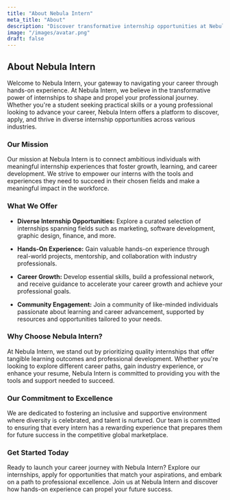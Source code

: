 ```yaml
---
title: "About Nebula Intern"
meta_title: "About"
description: "Discover transformative internship opportunities at Nebula Intern. Gain hands-on experience, build essential skills, and accelerate your career journey with our curated internships across diverse industries."
image: "/images/avatar.png"
draft: false
---
```


## About Nebula Intern

Welcome to Nebula Intern, your gateway to navigating your career through hands-on experience. At Nebula Intern, we believe in the transformative power of internships to shape and propel your professional journey. Whether you're a student seeking practical skills or a young professional looking to advance your career, Nebula Intern offers a platform to discover, apply, and thrive in diverse internship opportunities across various industries.

### Our Mission

Our mission at Nebula Intern is to connect ambitious individuals with meaningful internship experiences that foster growth, learning, and career development. We strive to empower our interns with the tools and experiences they need to succeed in their chosen fields and make a meaningful impact in the workforce.

### What We Offer

- **Diverse Internship Opportunities:** Explore a curated selection of internships spanning fields such as marketing, software development, graphic design, finance, and more.
  
- **Hands-On Experience:** Gain valuable hands-on experience through real-world projects, mentorship, and collaboration with industry professionals.
  
- **Career Growth:** Develop essential skills, build a professional network, and receive guidance to accelerate your career growth and achieve your professional goals.
  
- **Community Engagement:** Join a community of like-minded individuals passionate about learning and career advancement, supported by resources and opportunities tailored to your needs.

### Why Choose Nebula Intern?

At Nebula Intern, we stand out by prioritizing quality internships that offer tangible learning outcomes and professional development. Whether you're looking to explore different career paths, gain industry experience, or enhance your resume, Nebula Intern is committed to providing you with the tools and support needed to succeed.

### Our Commitment to Excellence

We are dedicated to fostering an inclusive and supportive environment where diversity is celebrated, and talent is nurtured. Our team is committed to ensuring that every intern has a rewarding experience that prepares them for future success in the competitive global marketplace.

### Get Started Today

Ready to launch your career journey with Nebula Intern? Explore our internships, apply for opportunities that match your aspirations, and embark on a path to professional excellence. Join us at Nebula Intern and discover how hands-on experience can propel your future success.
